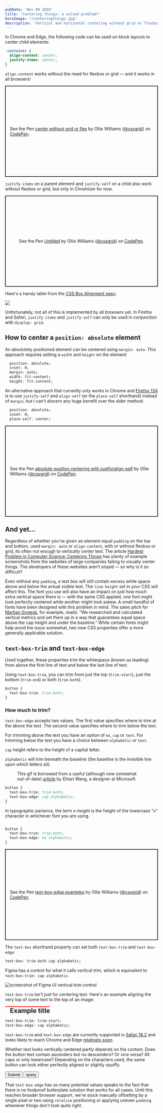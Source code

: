 ```yaml
---
pubDate: 'Nov 09 2024'
title: 'Centering things: a solved problem?'
heroImage: "/centeringthings.jpg"
description: 'Vertical and horizontal centering without grid or flexbox, text-box-trim, and centering an absolutely positioned element'
---
```


In Chrome and Edge, the following code can be used on block layouts to center child elements:

```css
.container {
  align-content: center;
  justify-items: center;
}
```

`align-content` works without the need for flexbox or grid — and it works in all browsers!

<p class="codepen" data-height="300" data-default-tab="css,result" data-slug-hash="wvVELaP" data-pen-title="center without grid or flex" data-user="cssgrid" style="height: 300px; box-sizing: border-box; display: flex; align-items: center; justify-content: center; border: 2px solid; margin: 1em 0; padding: 1em;">
  <span>See the Pen <a href="https://codepen.io/cssgrid/pen/wvVELaP">
  center without grid or flex</a> by Ollie Williams (<a href="https://codepen.io/cssgrid">@cssgrid</a>)
  on <a href="https://codepen.io">CodePen</a>.</span>
</p>
<script async src="https://cpwebassets.codepen.io/assets/embed/ei.js"></script>

`justify-items` on a parent element and `justify-self` on a child also work without flexbox or grid, but only in Chromium for now.

<p class="codepen" data-height="300" data-default-tab="css,result" data-slug-hash="xxvaWoq" data-pen-title="Untitled" data-user="cssgrid" style="height: 300px; box-sizing: border-box; display: flex; align-items: center; justify-content: center; border: 2px solid; margin: 1em 0; padding: 1em;">
  <span>See the Pen <a href="https://codepen.io/cssgrid/pen/xxvaWoq">
  Untitled</a> by Ollie Williams (<a href="https://codepen.io/cssgrid">@cssgrid</a>)
  on <a href="https://codepen.io">CodePen</a>.</span>
</p>
<script async src="https://cpwebassets.codepen.io/assets/embed/ei.js"></script>

Here's a handy table from the [CSS Box Alignment spec](https://www.w3.org/TR/css-align-3/#overview):

![](/table.avif)

Unfortunately, not all of this is implemented by all browsers yet. In Firefox and Safari, `justify-items` and `justify-self` can only be used in conjunction with `display: grid`.

## How to center a `position: absolute` element

An absolutely positioned element can be centered using `margin: auto`. This approach requires setting a `width` and `height` on the element:

```css
  position: absolute;
  inset: 0;
  margin: auto;
  width: fit-content; 
  height: fit-content;
```

An alternative approach that currently only works in Chrome and [Firefox 134](https://developer.mozilla.org/en-US/docs/Mozilla/Firefox/Releases/134#css) is to use `justify-self` and `align-self` (or the `place-self` shorthand) instead of `margin`, but I can't discern any huge benefit over the older method:

```css
  position: absolute;
  inset: 0;
  place-self: center;
```

<p class="codepen" data-height="300" data-default-tab="css,result" data-slug-hash="ExqOPPK" data-pen-title="absolute position centering with justify/align-self" data-user="cssgrid" style="height: 300px; box-sizing: border-box; display: flex; align-items: center; justify-content: center; border: 2px solid; margin: 1em 0; padding: 1em;">
  <span>See the Pen <a href="https://codepen.io/cssgrid/pen/ExqOPPK">
  absolute position centering with justify/align-self</a> by Ollie Williams (<a href="https://codepen.io/cssgrid">@cssgrid</a>)
  on <a href="https://codepen.io">CodePen</a>.</span>
</p>
<script async src="https://cpwebassets.codepen.io/assets/embed/ei.js"></script>

## And yet...

Regardless of whether you’ve given an element equal `padding` on the top and bottom, used `margin: auto` or `align-content`, with or without flexbox or grid, its often not enough to vertically center text. The article [Hardest Problem in Computer Science: Centering Things](https://tonsky.me/blog/centering/) has plenty of example screenshots from the websites of large companies failing to visually center things. The developers of these websites aren’t stupid — so why is it so difficult?

Even without any `padding`, a text box will still contain excess white space above and below the actual visible text. The `line-height` set in your CSS will affect this. The font you use will also have an impact on just how much extra vertical space there is — with the same CSS applied, one font might look perfectly centered while another might look askew. A small handful of fonts have been designed with this problem in mind. The sales pitch for [Martian Grotesk](https://evilmartians.com/products/martian-grotesk), for example, reads: "We researched and calculated vertical metrics and set them up in a way that guarantees equal space above the cap height and under the baseline." While certain fonts might help avoid the issue somewhat, two new CSS properties offer a more generally applicable solution.

## `text-box-trim` and `text-box-edge`

<!-- <baseline-status featureId="text-box-trim"></baseline-status> -->

Used together, these properties trim the whitespace (known as leading) from above the first line of text and below the last line of text.

Using `text-box-trim`, you can trim from just the top (`trim-start`), just the bottom (`trim-end`) or both (`trim-both`).

```css
button {
  text-box-trim: trim-both;
}
```

### How much to trim?
`text-box-edge` accepts two values. The first value specifies where to trim at the above the text. The second value specifies where to trim below the text.

For trimming above the text you have an option of `ex`, `cap` or `text`. For trimming below the text you have a choice between `alphabetic` or `text`.

`cap` height refers to the height of a capital letter.

`alphabetic` will trim beneath the baseline (the baseline is the invisible line upon which letters sit).

<figure>
<img src="/leadinggif.gif" alt="">
<figcaption>This gif is borrowed from a useful (although now somewhat out-of-date) <a href="https://medium.com/microsoft-design/leading-trim-the-future-of-digital-typesetting-d082d84b202">article</a> by Ethan Wang, a designer at Microsoft.
</figcaption>
</figure>

```css
button {
  text-box-trim: trim-both;
  text-box-edge: cap alphabetic;
}
```

In typographic parlance, the term *x-height* is the height of the lowercase “x” character in whichever font you are using.

<img src="/xheight.png" alt="">

```css
button {
  text-box-trim: trim-both;
  text-box-edge: ex alphabetic;
}
```

<p class="codepen" data-height="300" data-default-tab="css,result" data-slug-hash="KKOrbmL" data-pen-title="text-box-edge examples" data-user="cssgrid" style="height: 300px; box-sizing: border-box; display: flex; align-items: center; justify-content: center; border: 2px solid; margin: 1em 0; padding: 1em;">
  <span>See the Pen <a href="https://codepen.io/cssgrid/pen/KKOrbmL">
  text-box-edge examples</a> by Ollie Williams (<a href="https://codepen.io/cssgrid">@cssgrid</a>)
  on <a href="https://codepen.io">CodePen</a>.</span>
</p>
<script async src="https://cpwebassets.codepen.io/assets/embed/ei.js"></script>

The `text-box` shorthand property can set both `text-box-trim` and `text-box-edge`:

```css
text-box: trim-both cap alphabetic;
```

Figma has a control for what it calls *vertical trim*, which is equivalent to `text-box-trim: cap alphabetic`.

![screenshot of Figma UI vertical trim control](/verticaltrim.avif)

`text-box-trim` isn't just for centering text. Here's an example aligning the very top of some text to the top of an image:

<div style="display: flex; gap: 16px; width: fit-content; border-top: solid red 2px;">
<img src="/architecture.avif" style="max-width: 50%; border-radius: 0;" alt="">
<h2 style="padding: 0; margin: 0; text-box-trim: trim-start; text-box-edge: cap alphabetic; ">Example title</h2>
</div>

```css
text-box-trim: trim-start; 
text-box-edge: cap alphabetic;
```

`text-box-trim` and `text-box-edge` are currently supported in [Safari 18.2](https://developer.apple.com/documentation/safari-release-notes/safari-18_2-release-notes) and looks likely to reach Chrome and Edge [relatively soon](https://issues.chromium.org/issues/40254880).

Whether text looks vertically centered partly depends on the context. Does the button text contain ascenders but no descenders? Or vice versa? All caps or only lowercase? Depending on the characters used, the same button can look either perfectly aligned or slightly squiffy.

<button class="btn-example">Submit</button>  <button class="btn-example">query</button>

That `text-box-edge` has so many potential values speaks to the fact that there is no foolproof boilerplate solution that works for all cases. Until this reaches broader browser support, we're stuck manually offsetting by a single pixel or two using `relative` positioning or applying uneven `padding` whenever things don't look quite right.
